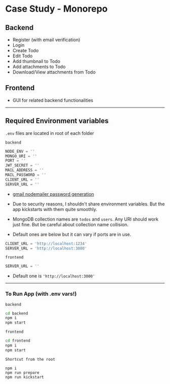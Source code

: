# Case Study - Monorepo

## Backend

- Register (with email verification)
- Login
- Create Todo
- Edit Todo
- Add thumbnail to Todo
- Add attachments to Todo
- Download/View attachments from Todo

## Frontend

- GUI for related backend functionalities

---

## Required Environment variables

`.env` files are located in root of each folder

`backend`

```js
NODE_ENV = ''
MONGO_URI = ''
PORT = ''
JWT_SECRET = ''
MAIL_ADDRESS = ''
MAIL_PASSWORD = ''
CLIENT_URL = ''
SERVER_URL = ''
```

- [gmail nodemailer password generation](https://www.youtube.com/watch?v=nP3EA2IPYkk)

- Due to security reasons, I shouldn't share environment variables. But the app kickstarts with them quite smoothly.

- MongoDB collection names are `todos` and `users`. Any URI should work just fine. But be careful about collection name collision.
- Default ones are below but it can vary if ports are in use.

```js
CLIENT_URL = 'http://localhost:1234'
SERVER_URL = 'http://localhost:3000'
```

`frontend`

```js
SERVER_URL = ''
```

- Default one is `'http://localhost:3000'`

---

### To Run App (with .env vars!)

`backend`

```bash
cd backend
npm i
npm start
```

`frontend`

```bash
cd frontend
npm i
npm start
```

`Shortcut from the root`

```
npm i
npm run prepare
npm run kickstart
```

